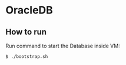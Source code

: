 # OracleDB

## How to run
Run command to start the Database inside VM:
```shell
$ ./bootstrap.sh
```
